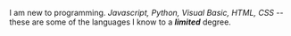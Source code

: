 I am new to programming. *Javascript, Python, Visual Basic, HTML, CSS* -- these are some of the languages I know to a ***limited*** degree.
